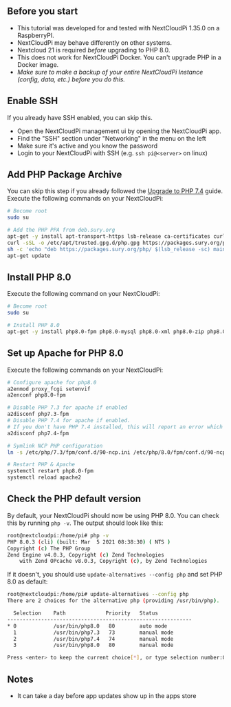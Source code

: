 ## Before you start
- This tutorial was developed for and tested with NextCloudPi 1.35.0 on a RaspberryPI.
- NextCloudPi may behave differently on other systems.
- Nextcloud 21 is required _before_ upgrading to PHP 8.0. 
- This does not work for NextCloudPi Docker. You can't upgrade PHP in a Docker image.
- _Make sure to make a backup of your entire NextCloudPi Instance (config, data, etc.) before you do this._

## Enable SSH
If you already have SSH enabled, you can skip this.

- Open the NextCloudPi management ui by opening the NextCloudPi app.
- Find the "SSH" section under "Networking" in the menu on the left
- Make sure it's active and you know the password
- Login to your NextCloudPi with SSH (e.g. `ssh pi@<server>` on linux)


## Add PHP Package Archive
You can skip this step if you already followed the [Upgrade to PHP 7.4](./Upgrade-to-PHP-7.4) guide.
Execute the following commands on your NextCloudPi:

```bash
# Become root
sudo su

# Add the PHP PPA from deb.sury.org
apt-get -y install apt-transport-https lsb-release ca-certificates curl
curl -sSL -o /etc/apt/trusted.gpg.d/php.gpg https://packages.sury.org/php/apt.gpg
sh -c 'echo "deb https://packages.sury.org/php/ $(lsb_release -sc) main" > /etc/apt/sources.list.d/php.list'
apt-get update
```


## Install PHP 8.0
Execute the following command on your NextCloudPi:

```bash
# Become root
sudo su

# Install PHP 8.0
apt-get -y install php8.0-fpm php8.0-mysql php8.0-xml php8.0-zip php8.0-mbstring php8.0-gd php8.0-curl php8.0-redis php8.0-intl php8.0-bcmath php8.0-gmp php8.0-imagick imagemagick
```


## Set up Apache for PHP 8.0
Execute the following commands on your NextCloudPi:

```bash
# Configure apache for php8.0
a2enmod proxy_fcgi setenvif
a2enconf php8.0-fpm

# Disable PHP 7.3 for apache if enabled
a2disconf php7.3-fpm
# Disable PHP 7.4 for apache if enabled.
# If you don't have PHP 7.4 installed, this will report an error which you can ignore
a2disconf php7.4-fpm

# Symlink NCP PHP configuration
ln -s /etc/php/7.3/fpm/conf.d/90-ncp.ini /etc/php/8.0/fpm/conf.d/90-ncp.ini

# Restart PHP & Apache
systemctl restart php8.0-fpm
systemctl reload apache2
```

## Check the PHP default version
By default, your NextCloudPi should now be using PHP 8.0.
You can check this by running `php -v`. The output should look like this:
```bash
root@nextcloudpi:/home/pi# php -v
PHP 8.0.3 (cli) (built: Mar  5 2021 08:38:30) ( NTS )
Copyright (c) The PHP Group
Zend Engine v4.0.3, Copyright (c) Zend Technologies
    with Zend OPcache v8.0.3, Copyright (c), by Zend Technologies

```

If it doesn't, you should use `update-alternatives --config php` and set PHP 8.0 as default:
```bash
root@nextcloudpi:/home/pi# update-alternatives --config php
There are 2 choices for the alternative php (providing /usr/bin/php).

  Selection    Path             Priority   Status
------------------------------------------------------------
* 0            /usr/bin/php8.0   80        auto mode
  1            /usr/bin/php7.3   73        manual mode
  2            /usr/bin/php7.4   74        manual mode
  3            /usr/bin/php8.0   80        manual mode

Press <enter> to keep the current choice[*], or type selection number:0
```

## Notes
- It can take a day before app updates show up in the apps store